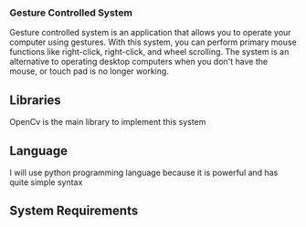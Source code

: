 ### Gesture Controlled System
<p>Gesture controlled system is an application that allows you to operate your computer using gestures. With this system, you can perform primary mouse functions like right-click, right-click, and wheel scrolling. The system is an alternative to operating desktop computers when you don't have the mouse, or touch pad is no longer working.</p>

## Libraries
<p>OpenCv is the main library to implement this system</p>

## Language
<p>I will use python programming language because it is powerful and has quite simple syntax</p>

## System Requirements
